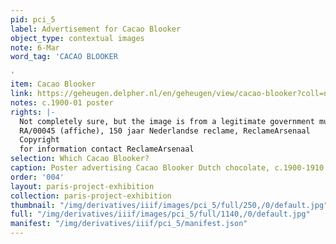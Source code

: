 ```yaml
---
pid: pci_5
label: Advertisement for Cacao Blooker
object_type: contextual images
note: 6-Mar
word_tag: 'CACAO BLOOKER

'
item: Cacao Blooker
link: https://geheugen.delpher.nl/en/geheugen/view/cacao-blooker?coll=ngvn&maxperpage=36&page=1&query=cacao+blooker&identifier=RA01%3A30051001559662
notes: c.1900-01 poster
rights: |-
  Not completely sure, but the image is from a legitimate government museum archive site from the Netherlands. Source
  RA/00045 (affiche), 150 jaar Nederlandse reclame, ReclameArsenaal
  Copyright
  for information contact ReclameArsenaal
selection: Which Cacao Blooker?
caption: Poster advertising Cacao Blooker Dutch chocolate, c.1900-1910
order: '004'
layout: paris-project-exhibition
collection: paris-project-exhibition
thumbnail: "/img/derivatives/iiif/images/pci_5/full/250,/0/default.jpg"
full: "/img/derivatives/iiif/images/pci_5/full/1140,/0/default.jpg"
manifest: "/img/derivatives/iiif/pci_5/manifest.json"
---
```

